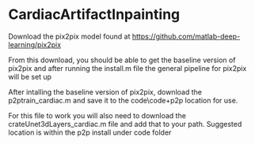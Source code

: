 # CardiacArtifactInpainting

Download the pix2pix model found at https://github.com/matlab-deep-learning/pix2pix

From this download, you should be able to get the baseline version of pix2pix and after running the install.m file the general pipeline for pix2pix will be set up


After intalling the baseline version of pix2pix, download the p2ptrain_cardiac.m and save it to the code\code\+p2p location for use.

For this file to work you will also need to download the crateUnet3dLayers_cardiac.m file and add that to your path. Suggested location is within the p2p install under code folder
